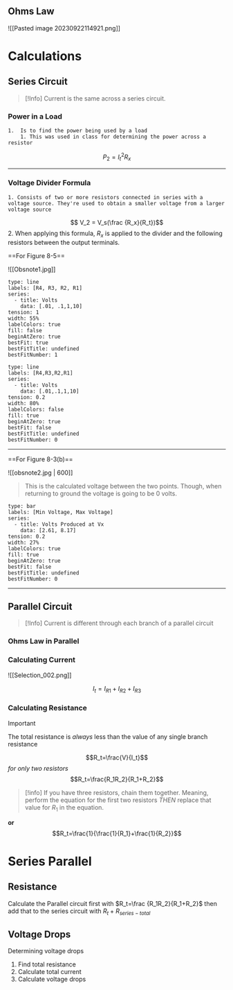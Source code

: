 
## Ohms Law
![[Pasted image 20230922114921.png]]

# Calculations
## Series Circuit 

>[!Info]
>Current is the same across a series circuit. 


### Power in a Load
	1.  Is to find the power being used by a load
		1. This was used in class for determining the power across a resistor

$$P_2=I_t^2R_x$$

---
### Voltage Divider Formula
	1. Consists of two or more resistors connected in series with a voltage source. They're used to obtain a smaller voltage from a larger voltage source

$$ V_2 = V_s(\frac {R_x}{R_t})$$
		2. When applying this formula, $R_x$ is applied to the divider and the following resistors between the output terminals.


==For Figure 8-5==

 ![[Obsnote1.jpg]]

```chart
type: line
labels: [R4, R3, R2, R1]
series:
  - title: Volts
    data: [.01, .1,1,10]
tension: 1
width: 55%
labelColors: true
fill: false
beginAtZero: true
bestFit: true
bestFitTitle: undefined
bestFitNumber: 1
```
```chart
type: line
labels: [R4,R3,R2,R1]
series:
  - title: Volts
    data: [.01,.1,1,10]
tension: 0.2
width: 80%
labelColors: false
fill: true
beginAtZero: true
bestFit: false
bestFitTitle: undefined
bestFitNumber: 0
```

---

==For Figure 8-3(b)==

![[obsnote2.jpg | 600]]

>This is the calculated voltage between the two points. Though, when returning to ground the voltage is going to be 0 volts.

```chart
type: bar
labels: [Min Voltage, Max Voltage]
series:
  - title: Volts Produced at Vx
    data: [2.61, 8.17]
tension: 0.2
width: 27%
labelColors: true
fill: true
beginAtZero: true
bestFit: false
bestFitTitle: undefined
bestFitNumber: 0
```

---

## Parallel Circuit

>[!Info]
>Current is different through each branch of a parallel circuit

### Ohms Law in Parallel
### Calculating Current
![[Selection_002.png]]

$$ I_t=I_{R1}+I_{R2}+I_{R3}$$
### Calculating Resistance

>[!Important]
>The total resistance is *always* less than the value of any single branch resistance

$$R_t=\frac{V}{I_t}$$
*for only two resistors*
$$R_t=\frac{R_1R_2}{R_1+R_2}$$

>[!info]
>If you have three resistors, chain them together. Meaning, perform the equation for the first two resistors *THEN* replace that value for $R_1$ in the equation.



**or**
$$R_t=\frac{1}{\frac{1}{R_1}+\frac{1}{R_2}}$$
# Series Parallel
## Resistance
Calculate the Parallel circuit first with $R_t=\frac {R_1R_2}{R_1+R_2}$ then add that to the series circuit with $R_t+R_{series-total}$ 
## Voltage Drops

Determining voltage drops
1. Find total resistance
2. Calculate total current
3. Calculate voltage drops
